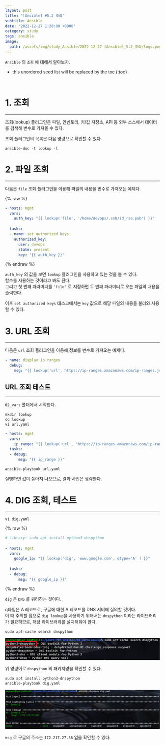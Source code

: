 ```yaml
---
layout: post
title: "[Ansible] #5.2 조회"
subtitle: Ansible
date: '2022-12-27 1:30:00 +0900'
category: study
tags: ansible
image:
  path: /assets/img/study_Ansible/2022-12-27-[Ansible]_5.2_조회/logo.png
---
```


`Ansible` 의 `조회` 에 대해서 알아보자.

<!--more-->

* this unordered seed list will be replaced by the toc
{:toc}

<br>

# 1. 조회
---

조회(lookup) 플러그인은 파일, 인벤토리, 키/값 저장소, API 등 외부 소스에서 데이터를 검색해 변수로 가져올 수 있다.

조회 플러그인의 목록은 다음 명령으로 확인할 수 있다.

```shell
ansible-doc -t lookup -l
```

# 2. 파일 조회
---

다음은 `file` 조회 플러그인을 이용해 파일의 내용을 변수로 가져오는 예제다.
 
{% raw %}
```yaml
- hosts: mgmt
  vars: 
    auth_key: "{{ lookup('file', '/home/devops/.ssh/id_rsa.pub') }}"

  tasks:
  - name: set authorized keys
    authorized_key:
      user: devops
      state: present
      key: "{{ auth_key }}"
```
{% endraw %}

`auth_key` 의 값을 보면 `lookup` 플러그인을 사용하고 있는 것을 볼 수 있다.<br>
함수를 사용하는 것이라고 봐도 된다.<br>
그리고 첫 번째 파라미터를 `'file'` 로 지정하면 두 번째 파라미터로 오는 파일의 내용을 출력한다.<br>

이후 `set authorized keys` 태스크에서는 `key` 값으로 해당 파일의 내용을 불러와 사용할 수 있다.

# 3. URL 조회
---

다음은 `url` 조회 플러그인을 이용해 정보를 변수로 가져오는 예제다.

```yaml
- name: display ip ranges
  debug:
    msg: "{{ lookup('url', https://ip-ranges.amazonaws.com/ip-ranges.json', split_lines=False) }}"
```

## URL 조회 테스트
---

`02_vars` 폴더에서 시작한다.

```shell
mkdir lookup
cd lookup
vi url.yaml
```

```yaml
- hosts: mgmt
  vars:
    ip_range: "{{ lookup('url', 'https://ip-ranges.amazonaws.com/ip-ranges.json') }}"
  tasks:
  - debug:
      msg: "{{ ip_range }}"
```

```shell
ansible-playbook url.yaml
```

실행하면 값이 쏟아져 나오므로, 결과 사진은 생략한다.


# 4. DIG 조회, 테스트
---

```shell
vi dig.yaml
```

{% raw %}
```yaml
# Library: sudo apt install python3-dnspython

- hosts: mgmt
  vars:
    google_ip: "{{ lookup('dig', 'www.google.com', qtype='A' ) }}"

  tasks:
  - debug:
      msg: "{{ google_ip }}"
```
{% endraw %}

`dig` 은 `DNS` 를 쿼리하는 것이다.

q타입은 A 레코드로, 구글에 대한 A 레코드를 DNS 서버에 질의할 것이다.<br>
이 때 주의할 점으로 `dig lookup`을 사용하기 위해서는 `dnspython` 이라는 라이브러리가 필요하므로, 해당 라이브러리를 설치해줘야 한다.

```shell
sudo apt-cache search dnspython
```

![1](/assets/img/study_Ansible/2022-12-27-[Ansible]_5.2_조회/1.png)

위 명령어로 `dnspython` 의 패키지명을 확인할 수 있다.<br>

```shell
sudo apt install python3-dnspython
ansible-playbook dig.yaml
```

![2](/assets/img/study_Ansible/2022-12-27-[Ansible]_5.2_조회/2.png)

`msg` 로 구글의 주소는 `172.217.27.36` 임을 확인할 수 있다.